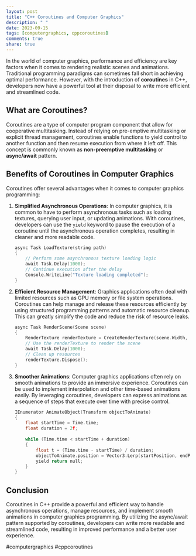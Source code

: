 ```yaml
---
layout: post
title: "C++ Coroutines and Computer Graphics"
description: " "
date: 2023-09-15
tags: [computergraphics, cppcoroutines]
comments: true
share: true
---
```


In the world of computer graphics, performance and efficiency are key factors when it comes to rendering realistic scenes and animations. Traditional programming paradigms can sometimes fall short in achieving optimal performance. However, with the introduction of **coroutines** in C++, developers now have a powerful tool at their disposal to write more efficient and streamlined code.

## What are Coroutines?

Coroutines are a type of computer program component that allow for cooperative multitasking. Instead of relying on pre-emptive multitasking or explicit thread management, coroutines enable functions to yield control to another function and then resume execution from where it left off. This concept is commonly known as **non-preemptive multitasking** or **async/await** pattern.

## Benefits of Coroutines in Computer Graphics

Coroutines offer several advantages when it comes to computer graphics programming:

1. **Simplified Asynchronous Operations**: In computer graphics, it is common to have to perform asynchronous tasks such as loading textures, querying user input, or updating animations. With coroutines, developers can use the `yield` keyword to pause the execution of a coroutine until the asynchronous operation completes, resulting in cleaner and more readable code.

    ```cpp
    async Task LoadTexture(string path)
    {
        // Perform some asynchronous texture loading logic
        await Task.Delay(1000);
        // Continue execution after the delay
        Console.WriteLine("Texture loading completed");
    }
    ```

2. **Efficient Resource Management**: Graphics applications often deal with limited resources such as GPU memory or file system operations. Coroutines can help manage and release these resources efficiently by using structured programming patterns and automatic resource cleanup. This can greatly simplify the code and reduce the risk of resource leaks.

    ```cpp
    async Task RenderScene(Scene scene)
    {
        RenderTexture renderTexture = CreateRenderTexture(scene.Width, scene.Height);
        // Use the renderTexture to render the scene
        await Task.Delay(1000);
        // Clean up resources
        renderTexture.Dispose();
    }
    ```

3. **Smoother Animations**: Computer graphics applications often rely on smooth animations to provide an immersive experience. Coroutines can be used to implement interpolation and other time-based animations easily. By leveraging coroutines, developers can express animations as a sequence of steps that execute over time with precise control.

    ```cpp
    IEnumerator AnimateObject(Transform objectToAnimate)
    {
        float startTime = Time.time;
        float duration = 2f;
        
        while (Time.time < startTime + duration)
        {
            float t = (Time.time - startTime) / duration;
            objectToAnimate.position = Vector3.Lerp(startPosition, endPosition, t);
            yield return null;
        }
    }
    ```

## Conclusion

Coroutines in C++ provide a powerful and efficient way to handle asynchronous operations, manage resources, and implement smooth animations in computer graphics programming. By utilizing the async/await pattern supported by coroutines, developers can write more readable and streamlined code, resulting in improved performance and a better user experience.

#computergraphics #cppcoroutines